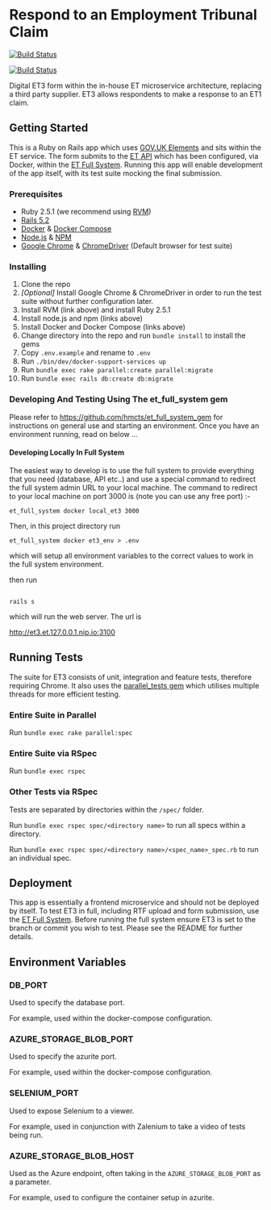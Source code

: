 # Respond to an Employment Tribunal Claim
[![Build Status](https://travis-ci.org/ministryofjustice/et3.svg?branch=develop)](https://travis-ci.org/ministryofjustice/et3)

[![Build Status](https://dev.azure.com/HMCTS-PET/pet-azure-infrastructure/_apis/build/status/et3?branchName=develop)](https://dev.azure.com/HMCTS-PET/pet-azure-infrastructure/_build/latest?definitionId=19&branchName=develop)

Digital ET3 form within the in-house ET microservice architecture, replacing a third party supplier. ET3 allows respondents to make a response to an ET1 claim.

## Getting Started
This is a Ruby on Rails app which uses [GOV.UK Elements](https://github.com/alphagov/govuk_elements) and sits within the ET service.
The form submits to the [ET API](https://github.com/ministryofjustice/et_api) which has been configured, via Docker, within the [ET Full System](https://github.com/ministryofjustice/et-full-system).
Running this app will enable development of the app itself, with its test suite mocking the final submission.

### Prerequisites
* Ruby 2.5.1 (we recommend using [RVM](https://rvm.io/))
* [Rails 5.2](https://rubygems.org/gems/rails)
* [Docker](https://docs.docker.com/install/) & [Docker Compose](https://docs.docker.com/compose/install/)
* [Node.js](https://nodejs.org/en/) & [NPM](https://www.npmjs.com/get-npm)
* [Google Chrome](https://www.google.com/chrome/) & [ChromeDriver](http://chromedriver.chromium.org/) (Default browser for test suite)

### Installing
1) Clone the repo
1) _[Optional]_ Install Google Chrome & ChromeDriver in order to run the test suite without further configuration later.
1) Install RVM (link above) and install Ruby 2.5.1
1) Install node.js and npm (links above)
1) Install Docker and Docker Compose (links above)
1) Change directory into the repo and run `bundle install` to install the gems
1) Copy `.env.example` and rename to `.env`
1) Run `./bin/dev/docker-support-services up`
1) Run `bundle exec rake parallel:create parallel:migrate`
1) Run `bundle exec rails db:create db:migrate`

### Developing And Testing Using The et_full_system gem

Please refer to https://github.com/hmcts/et_full_system_gem for instructions on general use and starting an environment.
Once you have an environment running, read on below ...

#### Developing Locally In Full System

The easiest way to develop is to use the full system to provide everything that you need (database, API etc..)
and use a special command to redirect the full system admin URL to your local machine.
The command to redirect to your local machine on port 3000 is (note you can use any free port) :-

```
et_full_system docker local_et3 3000
```

Then, in this project directory run

```
et_full_system docker et3_env > .env
```

which will setup all environment variables to the correct values to work in the full system environment.

then run

```

rails s

```

which will run the web server.  The url is

http://et3.et.127.0.0.1.nip.io:3100


## Running Tests

The suite for ET3 consists of unit, integration and feature tests, therefore requiring Chrome.
It also uses the [parallel_tests gem](https://github.com/grosser/parallel_tests) which utilises multiple threads for more efficient testing.

### Entire Suite in Parallel

Run `bundle exec rake parallel:spec`

### Entire Suite via RSpec

Run `bundle exec rspec`

### Other Tests via RSpec

Tests are separated by directories within the `/spec/` folder.

Run `bundle exec rspec spec/<directory name>` to run all specs within a directory.

Run `bundle exec rspec spec/<directory name>/<spec_name>_spec.rb` to run an individual spec.

## Deployment

This app is essentially a frontend microservice and should not be deployed by itself.
To test ET3 in full, including RTF upload and form submission, use the [ET Full System](https://github.com/ministryofjustice/et-full-system).
Before running the full system ensure ET3 is set to the branch or commit you wish to test.
Please see the README for further details.

## Environment Variables

### DB_PORT

Used to specify the database port.
 
For example, used within the docker-compose configuration.

### AZURE_STORAGE_BLOB_PORT

Used to specify the azurite port.

For example, used within the docker-compose configuration.

### SELENIUM_PORT

Used to expose Selenium to a viewer.

For example, used in conjunction with Zalenium to take a video of tests being run.

### AZURE_STORAGE_BLOB_HOST

Used as the Azure endpoint, often taking in the `AZURE_STORAGE_BLOB_PORT` as a parameter.

For example, used to configure the container setup in azurite.

